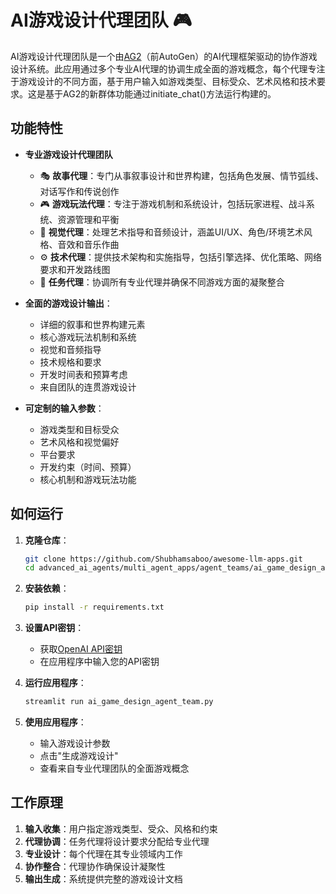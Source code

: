 # AI游戏设计代理团队 🎮

AI游戏设计代理团队是一个由[AG2](https://github.com/ag2ai/ag2?tab=readme-ov-file)（前AutoGen）的AI代理框架驱动的协作游戏设计系统。此应用通过多个专业AI代理的协调生成全面的游戏概念，每个代理专注于游戏设计的不同方面，基于用户输入如游戏类型、目标受众、艺术风格和技术要求。这是基于AG2的新群体功能通过initiate_chat()方法运行构建的。

## 功能特性

- **专业游戏设计代理团队**

  - 🎭 **故事代理**：专门从事叙事设计和世界构建，包括角色发展、情节弧线、对话写作和传说创作
  - 🎮 **游戏玩法代理**：专注于游戏机制和系统设计，包括玩家进程、战斗系统、资源管理和平衡
  - 🎨 **视觉代理**：处理艺术指导和音频设计，涵盖UI/UX、角色/环境艺术风格、音效和音乐作曲
  - ⚙️ **技术代理**：提供技术架构和实施指导，包括引擎选择、优化策略、网络要求和开发路线图
  - 🎯 **任务代理**：协调所有专业代理并确保不同游戏方面的凝聚整合

- **全面的游戏设计输出**：

  - 详细的叙事和世界构建元素
  - 核心游戏玩法机制和系统
  - 视觉和音频指导
  - 技术规格和要求
  - 开发时间表和预算考虑
  - 来自团队的连贯游戏设计

- **可定制的输入参数**：

  - 游戏类型和目标受众
  - 艺术风格和视觉偏好
  - 平台要求
  - 开发约束（时间、预算）
  - 核心机制和游戏玩法功能

## 如何运行

1. **克隆仓库**：
   ```bash
   git clone https://github.com/Shubhamsaboo/awesome-llm-apps.git
   cd advanced_ai_agents/multi_agent_apps/agent_teams/ai_game_design_agent_team
   ```

2. **安装依赖**：
   ```bash
   pip install -r requirements.txt
   ```

3. **设置API密钥**：
   - 获取[OpenAI API密钥](https://platform.openai.com/)
   - 在应用程序中输入您的API密钥

4. **运行应用程序**：
   ```bash
   streamlit run ai_game_design_agent_team.py
   ```

5. **使用应用程序**：
   - 输入游戏设计参数
   - 点击"生成游戏设计"
   - 查看来自专业代理团队的全面游戏概念

## 工作原理

1. **输入收集**：用户指定游戏类型、受众、风格和约束
2. **代理协调**：任务代理将设计要求分配给专业代理
3. **专业设计**：每个代理在其专业领域内工作
4. **协作整合**：代理协作确保设计凝聚性
5. **输出生成**：系统提供完整的游戏设计文档
